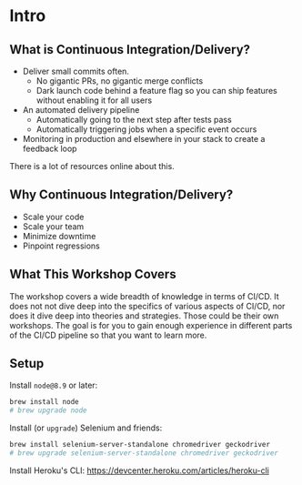 
# Intro

## What is Continuous Integration/Delivery?

- Deliver small commits often.
  - No gigantic PRs, no gigantic merge conflicts
  - Dark launch code behind a feature flag so you can ship features without enabling it for all users
- An automated delivery pipeline
  - Automatically going to the next step after tests pass
  - Automatically triggering jobs when a specific event occurs
- Monitoring in production and elsewhere in your stack to create a feedback loop

There is a lot of resources online about this.

## Why Continuous Integration/Delivery?

- Scale your code
- Scale your team
- Minimize downtime
- Pinpoint regressions

## What This Workshop Covers

The workshop covers a wide breadth of knowledge in terms of CI/CD.
It does not not dive deep into the specifics of various aspects of CI/CD,
nor does it dive deep into theories and strategies. Those could be their own workshops.
The goal is for you to gain enough experience in different parts of the CI/CD pipeline
so that you want to learn more.

## Setup

Install `node@8.9` or later:

```bash
brew install node
# brew upgrade node
```

Install (or `upgrade`) Selenium and friends:

```bash
brew install selenium-server-standalone chromedriver geckodriver
# brew upgrade selenium-server-standalone chromedriver geckodriver
```

Install Heroku's CLI: https://devcenter.heroku.com/articles/heroku-cli
